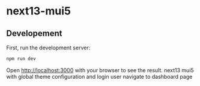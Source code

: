 # next13-mui5

## Developement

First, run the development server:

```bash
npm run dev 
```

Open [http://localhost:3000](http://localhost:3000) with your browser to see the result.
next13 mui5  with global theme configuration and login user navigate to dashboard page
